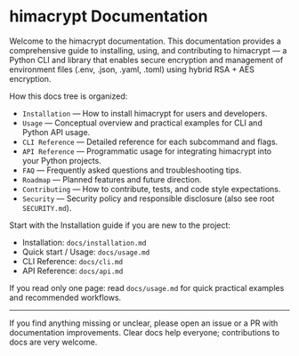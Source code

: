 # himacrypt Documentation

Welcome to the himacrypt documentation. This documentation provides a comprehensive guide to installing, using, and contributing to himacrypt — a Python CLI and library that enables secure encryption and management of environment files (.env, .json, .yaml, .toml) using hybrid RSA + AES encryption.

How this docs tree is organized:

- `Installation` — How to install himacrypt for users and developers.
- `Usage` — Conceptual overview and practical examples for CLI and Python API usage.
- `CLI Reference` — Detailed reference for each subcommand and flags.
- `API Reference` — Programmatic usage for integrating himacrypt into your Python projects.
- `FAQ` — Frequently asked questions and troubleshooting tips.
- `Roadmap` — Planned features and future direction.
- `Contributing` — How to contribute, tests, and code style expectations.
- `Security` — Security policy and responsible disclosure (also see root `SECURITY.md`).

Start with the Installation guide if you are new to the project:

- Installation: `docs/installation.md`
- Quick start / Usage: `docs/usage.md`
- CLI Reference: `docs/cli.md`
- API Reference: `docs/api.md`

If you read only one page: read `docs/usage.md` for quick practical examples and recommended workflows.

---

If you find anything missing or unclear, please open an issue or a PR with documentation improvements. Clear docs help everyone; contributions to docs are very welcome.
